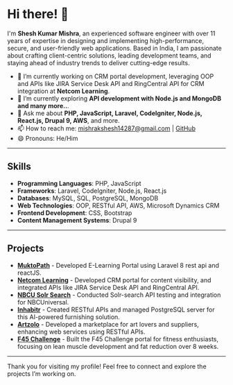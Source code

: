 # Hi there! 👋

I'm **Shesh Kumar Mishra**, an experienced software engineer with over 11 years of expertise in designing and implementing high-performance, secure, and user-friendly web applications. Based in India, I am passionate about crafting client-centric solutions, leading development teams, and staying ahead of industry trends to deliver cutting-edge results.

- 🔭 I’m currently working on CRM portal development, leveraging OOP and APIs like JIRA Service Desk API and RingCentral API for CRM integration at **Netcom Learning**.
- 🌱 I’m currently exploring  **API development with Node.js and MongoDB and many more..**.
- 💬 Ask me about **PHP, JavaScript, Laravel, CodeIgniter, Node.js, React.js, Drupal 9, AWS**, and more.
- 📫 How to reach me: mishrakshesh14287@gmail.com | [GitHub](https://github.com/SHESHKUMARMISHRA)
- 😄 Pronouns: He/Him

---

## Skills

- **Programming Languages**: PHP, JavaScript
- **Frameworks**: Laravel, CodeIgniter, Node.js, React.js
- **Databases**: MySQL, SQL, PostgreSQL, MongoDB
- **Web Technologies**: OOP, RESTful API, AWS, Microsoft Dynamics CRM
- **Frontend Development**: CSS, Bootstrap
- **Content Management Systems**: Drupal 9

---

## Projects
- **[MuktoPath](https://muktopaath.gov.bd/)** - Developed  E-Learning Portal using Laravel 8 rest api and reactJS.
- **[Netcom Learning](https://netcomlearning.com)** - Developed CRM portal for content visibility, and integrated APIs like JIRA Service Desk API and RingCentral API.
- **[NBCU Solr Search](https://nbcuni.com)** - Conducted Solr-search API testing and integration for NBCUniversal.
- **[Inhabitr](https://inhabitr.com)** - Created RESTful APIs and managed PostgreSQL server for this AI-powered furnishing solution.
- **[Artzolo](https://artzolo.com)** - Developed a marketplace for art lovers and suppliers, enhancing web services using RESTful APIs.
- **[F45 Challenge](https://f45challenge.com)** - Built the F45 Challenge portal for fitness enthusiasts, focusing on lean muscle development and fat reduction over 8 weeks.

---

Thank you for visiting my profile! Feel free to connect and explore the projects I’m working on.
